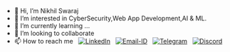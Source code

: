 - 👋 Hi, I’m Nikhil Swaraj
- 👀 I’m interested in CyberSecurity,Web App Development,AI & ML.
- 🌱 I’m currently learning ...
- 💞️ I’m looking to collaborate
- 📫 How to reach me &nbsp; [![LinkedIn](https://img.shields.io/badge/LinkedIn-0077B5?style=for-the-badge&logo=linkedin&logoColor=white&style=flat)](https://linkedin.com/in/NikhilSwarajOfficial) &nbsp; [![Email-ID](https://img.shields.io/badge/Gmail-D14836?style=for-the-badge&logo=gmail&logoColor=white&style=flat)](mailto:nikhilswaraj.official@gmail.com) &nbsp; [![Telegram](https://img.shields.io/badge/Telegram-2CA5E0?style=for-the-badge&logo=telegram&logoColor=white&style=flat)](https://t.me/KristosiZinvor) &nbsp; [![Discord](https://img.shields.io/badge/Discord-7289DA?style=for-the-badge&logo=discord&logoColor=white&style=flat)](https://discordapp.com/users/NikhilSwarajOfficial#3761)  



<!---
NikhilSwarajOfficial/NikhilSwarajOfficial is a ✨ special ✨ repository because its `README.md` (this file) appears on your GitHub profile.
You can click the Preview link to take a look at your changes.
--->

